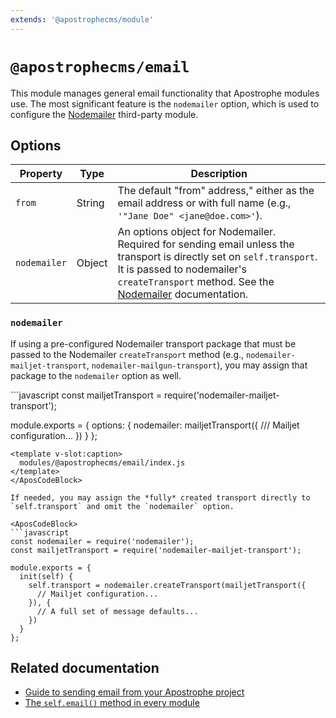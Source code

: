```yaml
---
extends: '@apostrophecms/module'
---
```


# `@apostrophecms/email`

<AposRefExtends :module="$frontmatter.extends" />

This module manages general email functionality that Apostrophe modules use. The most significant feature is the `nodemailer` option, which is used to configure the [Nodemailer](https://nodemailer.com/) third-party module.

## Options

|  Property | Type | Description |
|---|---|---|
|`from` | String | The default "from" address," either as the email address or with full name (e.g., `'"Jane Doe" <jane@doe.com>'`). |
|`nodemailer` | Object | An options object for Nodemailer. Required for sending email unless the transport is directly set on `self.transport`. It is passed to nodemailer's `createTransport` method. See the [Nodemailer](https://nodemailer.com/smtp/) documentation. |


### `nodemailer`

If using a pre-configured Nodemailer transport package that must be passed to the Nodemailer `createTransport` method (e.g., `nodemailer-mailjet-transport`, `nodemailer-mailgun-transport`), you may assign that package to the `nodemailer` option as well.

<AposCodeBlock>
  ```javascript
  const mailjetTransport = require('nodemailer-mailjet-transport');

  module.exports = {
    options: {
      nodemailer: mailjetTransport({
        /// Mailjet configuration...
      })
    }
  };
  ````
  <template v-slot:caption>
    modules/@apostrophecms/email/index.js
  </template>
</AposCodeBlock>

If needed, you may assign the *fully* created transport directly to `self.transport` and omit the `nodemailer` option.

<AposCodeBlock>
  ```javascript
  const nodemailer = require('nodemailer');
  const mailjetTransport = require('nodemailer-mailjet-transport');

  module.exports = {
    init(self) {
      self.transport = nodemailer.createTransport(mailjetTransport({
        // Mailjet configuration...
      }), {
        // A full set of message defaults...
      })
    }
  };
  ````
  <template v-slot:caption>
    modules/@apostrophecms/email/index.js
  </template>
</AposCodeBlock>

## Related documentation

- [Guide to sending email from your Apostrophe project](/guide/sending-email.md)
- [The `self.email()` method in every module](/reference/modules/module.md#email-req-templatename-data-options)
